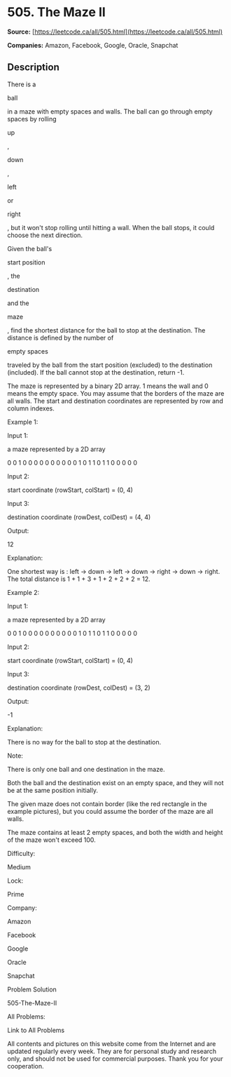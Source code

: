 # 505. The Maze II

**Source:** [https://leetcode.ca/all/505.html](https://leetcode.ca/all/505.html)

**Companies:** Amazon, Facebook, Google, Oracle, Snapchat

## Description

There is a

ball

in a maze with empty spaces and walls. The ball can go through empty
        spaces by rolling

up

,

down

,

left

or

right

, but it won't stop
        rolling until hitting a wall. When the ball stops, it could choose the next direction.

Given the ball's

start position

, the

destination

and the

maze

, find
        the shortest distance for the ball to stop at the destination. The distance is defined by
        the number of

empty spaces

traveled by the ball from the start position (excluded) to
        the destination (included). If the ball cannot stop at the destination, return -1.

The maze is represented by a binary 2D array. 1 means the wall and 0 means the empty space.
        You may assume that the borders of the maze are all walls. The start and destination
        coordinates are represented by row and column indexes.

Example 1:

Input 1:

a maze represented by a 2D array

0 0 1 0 0
0 0 0 0 0
0 0 0 1 0
1 1 0 1 1
0 0 0 0 0

Input 2:

start coordinate (rowStart, colStart) = (0, 4)

Input 3:

destination coordinate (rowDest, colDest) = (4, 4)

Output:

12

Explanation:

One shortest way is : left -> down -> left -> down -> right -> down -> right.
             The total distance is 1 + 1 + 3 + 1 + 2 + 2 + 2 = 12.

Example 2:

Input 1:

a maze represented by a 2D array

0 0 1 0 0
0 0 0 0 0
0 0 0 1 0
1 1 0 1 1
0 0 0 0 0

Input 2:

start coordinate (rowStart, colStart) = (0, 4)

Input 3:

destination coordinate (rowDest, colDest) = (3, 2)

Output:

-1

Explanation:

There is no way for the ball to stop at the destination.

Note:

There is only one ball and one destination in the maze.

Both the ball and the destination exist on an empty space, and they will not be at the
            same position initially.

The given maze does not contain border (like the red rectangle in the example pictures),
            but you could assume the border of the maze are all walls.

The maze contains at least 2 empty spaces, and both the width and height of the maze won't
            exceed 100.

Difficulty:

Medium

Lock:

Prime

Company:

Amazon

Facebook

Google

Oracle

Snapchat

Problem Solution

505-The-Maze-II

All Problems:

Link to All Problems

All contents and pictures on this website come from the Internet and are updated regularly every week. They are for personal study and research only, and should not be used for commercial purposes. Thank you for your cooperation.

